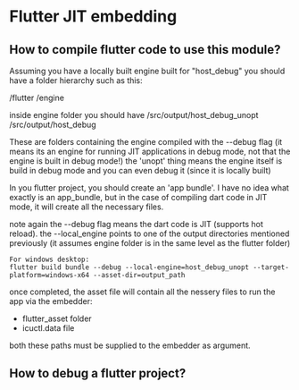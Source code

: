 # Flutter JIT embedding


## How to compile flutter code to use this module?

Assuming you have a locally built engine built for "host_debug"
you should have a folder hierarchy such as this:

/flutter
/engine

inside engine folder you should have
/src/output/host_debug_unopt
/src/output/host_debug

These are folders containing the engine compiled with the --debug flag (it means its an engine for running JIT applications in debug mode, not that the engine is built in debug mode!)
the 'unopt' thing means the engine itself is build in debug mode and you can even debug it (since it is locally built)

In you flutter project, you should create an 'app bundle'. I have no idea what exactly is an app_bundle, but in the case of compiling dart code in JIT mode, it will create all the necessary files.

note again the --debug flag means the dart code is JIT (supports hot reload). the --local_engine points to one of the output directories mentioned previously (it assumes engine folder is in the same level as the flutter folder)

```
For windows desktop:
flutter build bundle --debug --local-engine=host_debug_unopt --target-platform=windows-x64 --asset-dir=output_path
```

once completed, the asset file will contain all the nessery files to run the app via the embedder:
- flutter_asset folder
- icuctl.data file

both these paths must be supplied to the embedder as argument.

## How to debug a flutter project?



